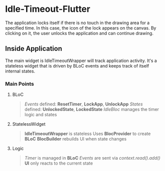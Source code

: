 # Idle-Timeout-Flutter

The application locks itself if there is no touch in the drawing area for a specified time. In this case, the icon of the lock appears on the canvas. By clicking on it, the user unlocks the application and can continue drawing.

## Inside Application

The main widget is IdleTimeoutWrapper will track application activity. It's a stateless widget that is driven by BLoC events and keeps track of itself internal states.

### Main Points

1. BLoC
   > _Events_ defined: __ResetTimer__, __LockApp__, __UnlockApp__
   > _States_ defined: __UnlockedState__, __LockedState__
   > _IdleBloc_ manages the timer logic and states
2. StatelessWidget
   > __IdleTimeoutWrapper__ is stateless
   > Uses __BlocProvider__ to create __BLoC__
   > __BlocBuilder__ rebuilds UI when state changes
3. Logic
   > _Timer_ is managed in __BLoC__
   > _Events_ are sent via _context.read<IdleBloc>().add()_
   > __UI__ only reacts to the current state



